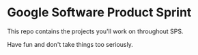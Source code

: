 # Google Software Product Sprint

This repo contains the projects you'll work on throughout SPS.

Have fun and don't take things too seriously.

